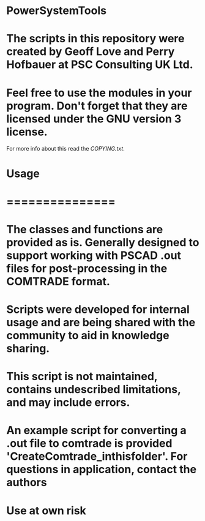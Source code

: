 # PowerSystemTools
#
# The scripts in this repository were created by Geoff Love and Perry Hofbauer at PSC Consulting UK Ltd.
#
# Feel free to use the modules in your program. Don't forget that they are licensed under the GNU version 3 license.
For more info about this read the *COPYING.txt*.
#
# Usage
# ===============
# The classes and functions are provided as is. Generally designed to support working with PSCAD .out files for post-processing in the COMTRADE format.
# Scripts were developed for internal usage and are being shared with the community to aid in knowledge sharing.
# This script is not maintained, contains undescribed limitations, and may include errors.
# An example script for converting a .out file to comtrade is provided 'CreateComtrade_inthisfolder'. For questions in application, contact the authors
# Use at own risk
#
